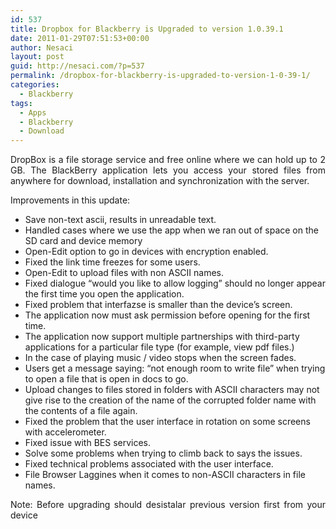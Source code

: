 ```yaml
---
id: 537
title: Dropbox for Blackberry is Upgraded to version 1.0.39.1
date: 2011-01-29T07:51:53+00:00
author: Nesaci
layout: post
guid: http://nesaci.com/?p=537
permalink: /dropbox-for-blackberry-is-upgraded-to-version-1-0-39-1/
categories:
  - Blackberry
tags:
  - Apps
  - Blackberry
  - Download
---
```

<p style="text-align: justify;">
  DropBox is a file storage service and free online where we can hold up to 2 GB. The BlackBerry application lets you access your stored files from anywhere for download, installation and synchronization with the server.
</p>

<p style="text-align: justify;">
  Improvements in this update:
</p>

  * Save non-text ascii, results in unreadable text.
  * Handled cases where we use the app when we ran out of space on the SD card and device memory
  * Open-Edit option to go in devices with encryption enabled.
  * Fixed the link time freezes for some users.
  * Open-Edit to upload files with non ASCII names.
  * Fixed dialogue &#8220;would you like to allow logging&#8221; should no longer appear the first time you open the application.
  * Fixed problem that interfazse is smaller than the device&#8217;s screen.
  * The application now must ask permission before opening for the first time.
  * The application now support multiple partnerships with third-party applications for a particular file type (for example, view pdf files.)
  * In the case of playing music / video stops when the screen fades.
  * Users get a message saying: &#8220;not enough room to write file&#8221; when trying to open a file that is open in docs to go.
  * Upload changes to files stored in folders with ASCII characters may not give rise to the creation of the name of the corrupted folder name with the contents of a file again.
  * Fixed the problem that the user interface in rotation on some screens with accelerometer.
  * Fixed issue with BES services.
  * Solve some problems when trying to climb back to says the issues.
  * Fixed technical problems associated with the user interface.
  * File Browser Laggines when it comes to non-ASCII characters in file names.

<p style="text-align: justify;">
  Note: Before upgrading should desistalar previous version first from your device
</p>